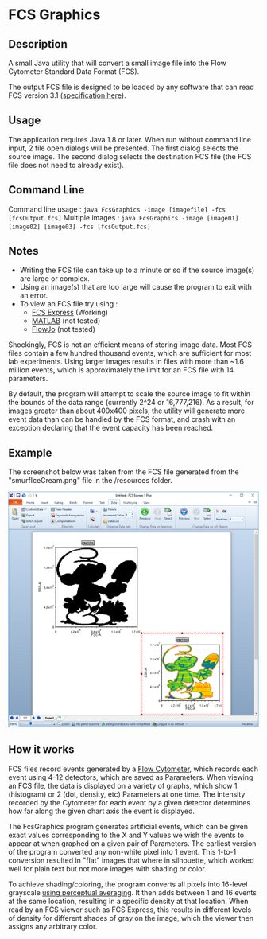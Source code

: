 # FCS Graphics

## Description
A small Java utility that will convert a small image file into the Flow Cytometer Standard Data Format (FCS). 

The output FCS file is designed to be loaded by any software that can read FCS version 3.1 ([specification here](http://isac-net.org/PDFS/90/9090600d-19be-460d-83fc-f8a8b004e0f9.pdf)).

## Usage
The application requires Java 1.8 or later.  When run without command line input, 2 file open dialogs will be presented. The first dialog selects the source image.  The second dialog selects the destination FCS file (the FCS file does not need to already exist).  

## Command Line
Command line usage : 
`java FcsGraphics -image [imagefile] -fcs [fcsOutput.fcs]`
Multiple images :
`java FcsGraphics -image [image01] [image02] [image03] -fcs [fcsOutput.fcs]`

## Notes
* Writing the FCS file can take up to a minute or so if the source image(s) are large or complex.
* Using an image(s) that are too large will cause the program to exit with an error.
* To view an FCS file try using :
  * [FCS Express](https://www.denovosoftware.com/site/reader.shtml) (Working)
  * [MATLAB](http://www.mathworks.com/matlabcentral/fileexchange/9608-fcs-data-reader) (not tested)
  * [FlowJo](http://www.flowjo.com/flowjo-free-trial/) (not tested)

Shockingly, FCS is not an efficient means of storing image data.  Most FCS files contain a few hundred thousand events, which are sufficient for most lab experiments.  Using larger images results in files with more than ~1.6 million events, which is approximately the limit for an FCS file with 14 parameters.  

By default, the program will attempt to scale the source image to fit within the bounds of the data range (currently 2^24 or 16,777,216).  As a result, for images greater than about 400x400 pixels, the utility will generate more event data than can be handled by the FCS format, and crash with an exception declaring that the event capacity has been reached.

## Example
The screenshot below was taken from the FCS file generated from the "smurfIceCream.png" file in the /resources folder.

![](/FcsGraphics/resources/smurf_thumb.png "Smurf Ice Cream")

## How it works
FCS files record events generated by a [Flow Cytometer](https://en.wikipedia.org/wiki/Flow_cytometry), which records each event using 4-12 detectors, which are saved as Parameters.  When viewing an FCS file, the data is displayed on a variety of graphs, which show 1  (histogram) or 2 (dot, density, etc) Parameters at one time.  The intensity recorded by the Cytometer for each event by a given detector determines how far along the given chart axis the event is displayed.

The FcsGraphics program generates artificial events, which can be given exact values corresponding to the X and Y values we wish the events to appear at when graphed on a given pair of Parameters.  The earliest version of the program converted any non-white pixel into 1 event.  This 1-to-1 conversion resulted in "flat" images that where in silhouette, which worked well for plain text but not more images with shading or color.

To achieve shading/coloring, the program converts all pixels into 16-level grayscale [using perceptual averaging](http://www.tannerhelland.com/3643/grayscale-image-algorithm-vb6/). It then adds between 1 and 16 events at the same location, resulting in a specific density at that location.  When read by an FCS viewer such as FCS Express, this results in different levels of density for different shades of gray on the image, which the viewer then assigns any arbitrary color.

